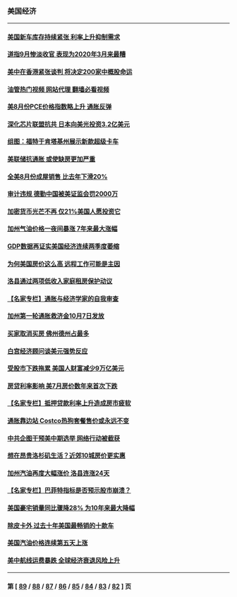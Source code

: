 ### 美国经济
---
#### [美国新车库存持续紧张 利率上升抑制需求](../../pages/ncid1078158/n13836599.md?10011245) 
#### [道指9月惨淡收官 表现为2020年3月来最糟](../../pages/ncid1078158/n13836475.md?10011245) 
#### [美中在香港紧张谈判 将决定200家中概股命运](../../pages/ncid1078158/n13834602.md?10011245) 
#### [油管热门视频 网站代理 翻墙必看视频](http://209.222.30.114:81/youtube.html?10011245)
#### [美8月份PCE价格指数略上升 通胀反弹](../../pages/ncid1078158/n13836319.md?10011245) 
#### [深化芯片联盟抗共 日本向美光投资3.2亿美元](../../pages/ncid1078158/n13836337.md?10011245) 
#### [组图：福特于肯塔基州展示新款超级卡车](../../pages/ncid1078158/n13835323.md?10011245) 
#### [美联储抗通胀 或使缺房更加严重](../../pages/ncid1078158/n13835866.md?10011245) 
#### [全美8月份成屋销售 比去年下滑20%](../../pages/ncid1078158/n13835835.md?10011245) 
#### [审计违规 德勤中国被美证监会罚2000万](../../pages/ncid1078158/n13835766.md?10011245) 
#### [加密货币光芒不再 仅21%美国人愿投资它](../../pages/ncid1078158/n13835696.md?10011245) 
#### [加州气油价格一夜间暴涨 7年来最大涨幅](../../pages/ncid1078158/n13835638.md?10011245) 
#### [GDP数据再证实美国经济连续两季度萎缩](../../pages/ncid1078158/n13835544.md?10011245) 
#### [为何美国房价这么高 远程工作可能是主因](../../pages/ncid1078158/n13834858.md?10011245) 
#### [洛县通过两项低收入家庭租房保护动议](../../pages/ncid1078158/n13834780.md?10011245) 
#### [【名家专栏】通胀与经济学家的自我审查](../../pages/ncid1078158/n13834612.md?10011245) 
#### [加州第一轮通胀救济金10月7日发放](../../pages/ncid1078158/n13834760.md?10011245) 
#### [买家取消买房 佛州德州占最多](../../pages/ncid1078158/n13834755.md?10011245) 
#### [白宫经济顾问谈美元强势反应](../../pages/ncid1078158/n13834537.md?10011245) 
#### [受股市下跌拖累 美国人财富减少9万亿美元](../../pages/ncid1078158/n13834006.md?10011245) 
#### [房贷利率影响 美7月房价数年来首次下跌](../../pages/ncid1078158/n13833973.md?10011245) 
#### [【名家专栏】抵押贷款利率上升造成房市疲软](../../pages/ncid1078158/n13833781.md?10011245) 
#### [通胀靠边站 Costco热狗套餐售价或永远不变](../../pages/ncid1078158/n13833436.md?10011245) 
#### [中共企图干预美中期选举 网络行动被截获](../../pages/ncid1078158/n13833877.md?10011245) 
#### [想在昂贵洛杉矶生活？近郊10城房价更实惠](../../pages/ncid1078158/n13833480.md?10011245) 
#### [加州汽油再度大幅涨价 洛县连涨24天](../../pages/ncid1078158/n13833322.md?10011245) 
#### [【名家专栏】巴菲特指标是否预示股市崩溃？](../../pages/ncid1078158/n13833006.md?10011245) 
#### [美国豪宅销量同比骤降28% 为10年来最大降幅](../../pages/ncid1078158/n13832678.md?10011245) 
#### [除皮卡外 过去十年美国最畅销的十款车](../../pages/ncid1078158/n13817415.md?10011245) 
#### [美国汽油价格连续第五天上涨](../../pages/ncid1078158/n13832514.md?10011245) 
#### [美中航线运费暴跌 全球经济衰退风险上升](../../pages/ncid1078158/n13832474.md?10011245) 

---
#### 第 [ [89](./89.md?10011245) / [88](./88.md?10011245) / [87](./87.md?10011245) / [86](./86.md?10011245) / [85](./85.md?10011245) / [84](./84.md?10011245) / [83](./83.md?10011245) / [82](./82.md?10011245) ] 页
